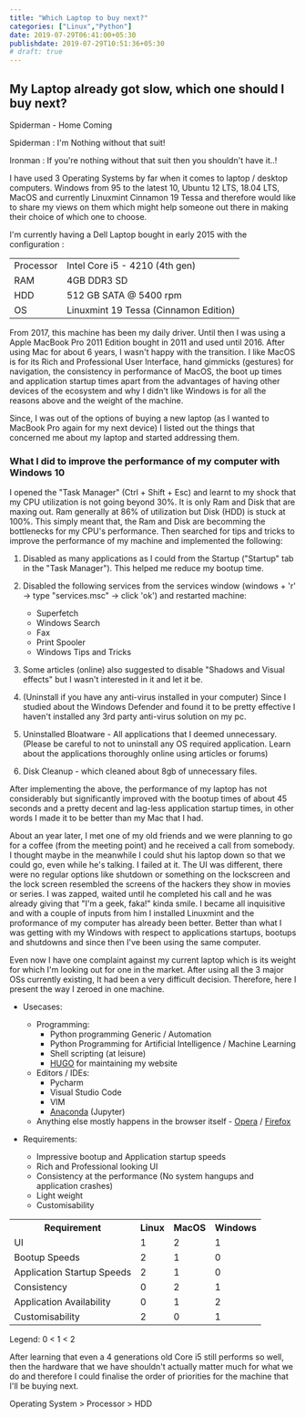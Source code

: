 ```yaml
---
title: "Which Laptop to buy next?"
categories: ["Linux","Python"]
date: 2019-07-29T06:41:00+05:30
publishdate: 2019-07-29T10:51:36+05:30
# draft: true
---
```


## My Laptop already got slow, which one should I buy next?

Spiderman - Home Coming

Spiderman : I'm Nothing without that suit!

Ironman : If you're nothing without that suit then you shouldn't have it..!

I have used 3 Operating Systems by far when it comes to laptop / desktop computers. Windows from 95 to the latest 10, Ubuntu 12 LTS, 18.04 LTS, MacOS and currently Linuxmint Cinnamon 19 Tessa and therefore would like to share my views on them which might help someone out there in making their choice of which one to choose.

I'm currently having a Dell Laptop bought in early 2015 with the configuration :

<table>
    <tr>
        <td> Processor </td>
        <td> Intel Core i5 - 4210 (4th gen)</td>
    </tr>
    <tr>
        <td> RAM </td>
        <td> 4GB DDR3 SD </td>
    </tr>
    <tr>
        <td> HDD </td>
        <td> 512 GB SATA @ 5400 rpm </td>
    </tr>
    <tr>
        <td> OS </td>
        <td> Linuxmint 19 Tessa (Cinnamon Edition) </td>
    </tr>
</table>

From 2017, this machine has been my daily driver. Until then I was using a Apple MacBook Pro 2011 Edition bought in 2011 and used until 2016. After using Mac for about 6 years, I wasn't happy with the transition. I like MacOS is for its Rich and Professional User Interface, hand gimmicks (gestures) for navigation, the consistency in performance of MacOS, the boot up times and application startup times apart from the advantages of having other devices of the ecosystem and why I didn't like Windows is for all the reasons above and the weight of the machine.

Since, I was out of the options of buying a new laptop (as I wanted to MacBook Pro again for my next device) I listed out the things that concerned me about my laptop and started addressing them.

### What I did to improve the performance of my computer with Windows 10

I opened the "Task Manager" (Ctrl + Shift + Esc) and learnt to my shock that my CPU utilization is not going beyond 30%. It is only Ram and Disk that are maxing out. Ram generally at 86% of utilization but Disk (HDD) is stuck at 100%. This simply meant that, the Ram and Disk are becomming the bottlenecks for my CPU's performance. Then searched for tips and tricks to improve the performance of my machine and implemented the following:

1. Disabled as many applications as I could from the Startup ("Startup" tab in the "Task Manager"). This helped me reduce my bootup time. 

2. Disabled the following services from the services window (windows + 'r' -> type "services.msc" -> click 'ok') and restarted machine:
    - Superfetch
    - Windows Search
    - Fax
    - Print Spooler
    - Windows Tips and Tricks

3. Some articles (online) also suggested to disable "Shadows and Visual effects" but I wasn't interested in it and let it be.

4. (Uninstall if you have any anti-virus installed in your computer) Since I studied about the Windows Defender and found it to be pretty effective I haven't installed any 3rd party anti-virus solution on my pc.

5. Uninstalled Bloatware - All applications that I deemed unnecessary. (Please be careful to not to uninstall any OS required application. Learn about the applications thoroughly online using articles or forums)

6. Disk Cleanup - which cleaned about 8gb of unnecessary files.

After implementing the above, the performance of my laptop has not considerably but significantly improved with the bootup times of about 45 seconds and a pretty decent and lag-less application startup times, in other words I made it to be better than my Mac that I had. 

About an year later, I met one of my old friends and we were planning to go for a coffee (from the meeting point) and he received a call from somebody. I thought maybe in the meanwhile I could shut his laptop down so that we could go, even while he's talking. I failed at it. The UI was different, there were no regular options like shutdown or something on the lockscreen and the lock screen resembled the screens of the hackers they show in movies or series. I was zapped, waited until he completed his call and he was already giving that "I'm a geek, faka!" kinda smile. I became all inquisitive and with a couple of inputs from him I installed Linuxmint and the proformance of my computer has already been better. Better than what I was getting with my Windows with respect to applications startups, bootups and shutdowns and since then I've been using the same computer.

Even now I have one complaint against my current laptop which is its weight for which I'm looking out for one in the market. After using all the 3 major OSs currently existing, It had been a very difficult decision. Therefore, here I present the way I zeroed in one machine.

- Usecases:
    - Programming:
        - Python programming Generic / Automation
        - Python Programming for Artificial Intelligence / Machine Learning
        - Shell scripting (at leisure)
        - [HUGO](https://gohugo.io/) for maintaining my website
    - Editors / IDEs:
        - Pycharm
        - Visual Studio Code
        - VIM
        - [Anaconda](https://www.anaconda.com/) (Jupyter)
    - Anything else mostly happens in the browser itself - [Opera](https://www.opera.com/hi) / [Firefox](https://www.mozilla.org/en-US/firefox/new/)

- Requirements:
    - Impressive bootup and Application startup speeds
    - Rich and Professional looking UI
    - Consistency at the performance (No system hangups and application crashes)
    - Light weight
    - Customisability

<center>
    <table>
        <tr>
            <th> Requirement </th>
            <th> Linux </th>
            <th> MacOS </th>
            <th> Windows </th>
        </tr>
        <tr>
            <td> UI </td>
            <td> 1 </td>
            <td> 2 </td>
            <td> 1 </td>
        </tr>
        <tr>
            <td> Bootup Speeds </td>
            <td> 2 </td>
            <td> 1 </td>
            <td> 0 </td>
        </tr>
        <tr>
            <td> Application Startup Speeds </td>
            <td> 2 </td>
            <td> 1 </td>
            <td> 0 </td>
        </tr>
        <tr>
            <td> Consistency </td>
            <td> 0 </td>
            <td> 2 </td>
            <td> 1 </td>
        </tr>
        <tr>
            <td> Application Availability </td>
            <td> 0 </td>
            <td> 1 </td>
            <td> 2 </td>
        </tr>
        <tr>
            <td> Customisability </td>
            <td> 2 </td>
            <td> 0 </td>
            <td> 1 </td>
        </tr>
    </table>
</center>

Legend: 0 < 1 < 2

After learning that even a 4 generations old Core i5 still performs so well, then the hardware that we have shouldn't actually matter much for what we do and therefore I could finalise the order of priorities for the machine that I'll be buying next. 

Operating System > Processor > HDD

<!-- Things I didn't like about Windows OS (Vista, 8 and 8.1 versions I hated though) -->

<!-- As one of my most recent guru says, "Computers are good at repetitions". For example, Humans might require all the time in the world to add a billion integers together and give the sum and that's where computers came into picture, originally. But, those repetitions themselves paved way for the implementation of the concepts like Servers, Automation and AI (the most recent repetition utilization technology).

But, to be able to implement those technologies I need a computer that has the capacity / configuration of a latest server if not a super computer, as it has already got about half a decade old and runs at the speed of a computer from the previous century. I think I have to buy a new one. (assuming) I have a budget for a MacBook Pro, I'm not sure of how long would that support me? Cuz, me experiencing the sluggishness of my laptop started with my 2012 edition MacBook Pro itself. I started experiencing the lags in system bootups and application startups from 2017. I genuinely thought, it served me well for 5 years, maybe its time for it's retirement. Then, I had a relatively new Dell laptop with 4th generation Intel Core i5 processor and OS upgraded to Windows 10 (when Microsoft rolled out free upgrade for all users of Windows 7 or newer). I felt it to be comparatively faster to my relatively older MacBook Pro, but still I wasn't happy with the boot-up times or the application startup times but I thought I had no choice, at least for then, until, I buy a beast of a machine.

It was around then that I met my new manager and his age old laptop (could be from the 18th century... a couple of years more and it could find a place for itself in the nearest museum) at work and I wondered and asked him "how are you still managing with your laptop, how old is it? what are the boot up times with Windows 10 on it? what is it's configuration?". Trust me, the answers to all those questions were utterly depressing but looking at my pityful expression for him, he said this finally, "I manage my windows services on it!". Now, that hit my mind hard and got stuck in it, even to date.

I did a bit of research implemented a couple of suggesstions that I found online and the machine picked up with a significant improvement in the bootup and application start times and my Disk too is no more engaged at 100% utilization even when no application was running (other than the ones that the OS runs).

Later in the year, I met my friend (whose's name was mentioned in the bottom of my [homepage](http://gauthamsk.me)) and learnt about Linux. He was using a laptop which was older to mine then and to my shock it had some exciting bootup and application startup times. Then I did my tiny research on Linux operating systems and the various distros available and finally zeroed on to [Linuxmint](https://linuxmint.com/) which my friend suggested.

All this was in 2017 and I'm still using the same Dell laptop, in the 2nd half of 2019. It now has a bootup time of about 25 seconds and shutdown time of 7 seconds. Which means, If I have a task that takes about half a minute, I could turn my laptop on, get the task done and shut it down in under a minute, literally. Lately, I realised that I did the right thing with my computer once again when I tried to setup a rasa project in my laptop and work on it as doing the same in my work computer feels like a nightmare though it is a relatively newer machine. -->


<!-- A while ago, my friend, while talking to one of his students' asked "What happens if a carpenter does not have the proper tools or tools that are not in proper condition?", rhetorically ofcourse. I'm not sure whether the student asked about something or said something prior but that actually doesn't matter, because, both the analogy and that question of my friend seemed more important.

**How is "proper" defined in the context if the tool is a Computer?**

Well, I've been pursuing the quest of finding the "proper" machine for my work since then. I was not fully satisfied with my computer then and I don't think I'm even now but for different reasons.  -->

<!-- So, here is what I've learnt by far: -->
